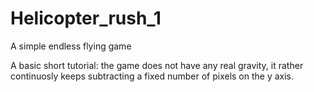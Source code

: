 # Helicopter_rush_1
A simple endless flying game

A basic short tutorial:
the game does not have any real gravity, it rather continuosly keeps subtracting a fixed number of pixels on the y axis.
